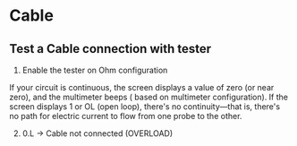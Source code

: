 # Cable

## Test a Cable connection with tester

1) Enable the tester on Ohm configuration

If your circuit is continuous, the screen displays a value of zero (or near zero), and the multimeter beeps ( based on multimeter configuration). 
If the screen displays 1 or OL (open loop), there's no continuity—that is, there's no path for electric current to flow from one probe to the other.
 
2) 0.L -> Cable not connected (OVERLOAD)

